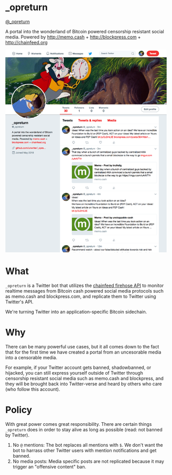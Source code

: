 # _opreturn

[@_opreturn](https://twitter.com/_opreturn)

A portal into the wonderland of Bitcoin powered censorship resistant social media. Powered by http://memo.cash  + http://blockpress.com  + http://chainfeed.org

![img](./screen.png)

# What

`_opreturn` is a Twitter bot that utilizes the [chainfeed firehose API](https://chainfeed.org/api) to monitor realtime messages from Bitcoin cash powered social media protocols such as memo.cash and blockpress.com, and replicate them to Twitter using Twitter's API.

We're turning Twitter into an application-specific Bitcoin sidechain.

# Why

There can be many powerful use cases, but it all comes down to the fact that for the first time we have created a portal from an uncesorable media into a censorable media.

For example, if your Twitter account gets banned, shadowbanned, or hijacked, you can still express yourself outside of Twitter through censorship resistant social media such as memo.cash and blockpress, and they will be brought back into Twitter-verse and heard by others who care (who follow this account).

# Policy

With great power comes great responsibility. There are certain things `_opreturn` does in order to stay alive as long as possible (read: not banned by Twitter).

1. No `@` mentions: The bot replaces all mentions with `$`. We don't want the bot to harrass other Twitter users with mention notifications and get banned.
2. No media posts: Media specific posts are not replicated because it may trigger an "offensive content" ban.

